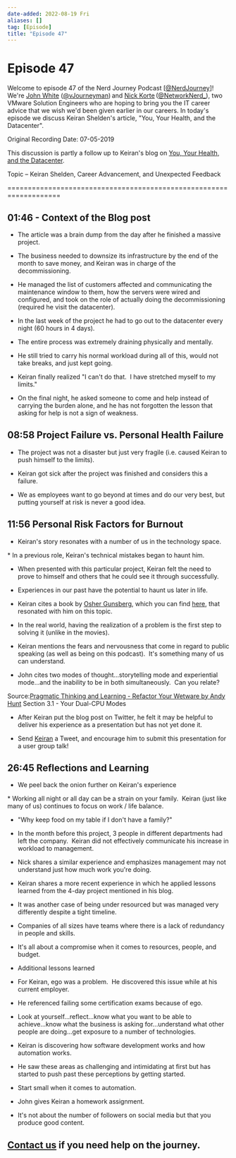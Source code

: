 ```yaml
---
date-added: 2022-08-19 Fri
aliases: []
tag: [Episode]
title: "Episode 47"
---
```


# Episode 47

Welcome to episode 47 of the Nerd Journey Podcast [[@NerdJourney](https://twitter.com/NerdJourney/)]! We're [John White](https://www.linkedin.com/in/vJourneyman/) ([@vJourneyman](https://twitter.com/vJourneyman)) and [Nick Korte](https://www.linkedin.com/in/nickkortenetworknerd/) ([@NetworkNerd_](https://twitter.com/NetworkNerd_/)), two VMware Solution Engineers who are hoping to bring you the IT career advice that we wish we'd been given earlier in our careers. In today's episode we discuss Keiran Shelden's article, "You, Your Health, and the Datacenter".   

Original Recording Date: 07-05-2019 

This discussion is partly a follow up to Keiran's blog on [You, Your Health, and the Datacenter]([https://readysetvirtual.wordpress.com/2017/12/08/you-your-health-and-the-datacenter/](https://readysetvirtual.wordpress.com/2017/12/08/you-your-health-and-the-datacenter/)). 

Topic – Keiran Shelden, Career Advancement, and Unexpected Feedback 

=================================================================== 

## 01:46 - Context of the Blog post 

* The article was a brain dump from the day after he finished a massive project. 

* The business needed to downsize its infrastructure by the end of the month to save money, and Keiran was in charge of the decommissioning. 

* He managed the list of customers affected and communicating the maintenance window to them, how the servers were wired and configured, and took on the role of actually doing the decommissioning (required he visit the datacenter). 

* In the last week of the project he had to go out to the datacenter every night (60 hours in 4 days). 

* The entire process was extremely draining physically and mentally. 

* He still tried to carry his normal workload during all of this, would not take breaks, and just kept going. 

* Keiran finally realized "I can't do that.  I have stretched myself to my limits." 

* On the final night, he asked someone to come and help instead of carrying the burden alone, and he has not forgotten the lesson that asking for help is not a sign of weakness. 

## 08:58 Project Failure vs. Personal Health Failure 

* The project was not a disaster but just very fragile (i.e. caused Keiran to push himself to the limits). 

* Keiran got sick after the project was finished and considers this a failure. 

* We as employees want to go beyond at times and do our very best, but putting yourself at risk is never a good idea. 

## 11:56 Personal Risk Factors for Burnout 

* Keiran's story resonates with a number of us in the technology space. 

* In a previous role, Keiran's technical mistakes began to haunt him. 

* When presented with this particular project, Keiran felt the need to prove to himself and others that he could see it through successfully. 

* Experiences in our past have the potential to haunt us later in life.   

* Keiran cites a book by [Osher Gunsberg](https://en.wikipedia.org/wiki/Osher_G%C3%BCnsberg), which you can find [here](https://www.amazon.com/Back-After-Break-Osher-G%C3%BCnsberg-ebook/dp/B07B4N1CYP), that resonated with him on this topic. 

* In the real world, having the realization of a problem is the first step to solving it (unlike in the movies). 

* Keiran mentions the fears and nervousness that come in regard to public speaking (as well as being on this podcast).  It's something many of us can understand. 

* John cites two modes of thought...storytelling mode and experiential mode...and the inability to be in both simultaneously.  Can you relate? 

Source:[Pragmatic Thinking and Learning - Refactor Your Wetware by Andy Hunt](https://pragprog.com/book/ahptl/pragmatic-thinking-and-learning) Section 3.1 - Your Dual-CPU Modes 

* After Keiran put the blog post on Twitter, he felt it may be helpful to deliver his experience as a presentation but has not yet done it. 

* Send [Keiran](https://twitter.com/keiran_shelden?lang=en) a Tweet, and encourage him to submit this presentation for a user group talk! 

## 26:45 Reflections and Learning 

* We peel back the onion further on Keiran's experience 

* Working all night or all day can be a strain on your family.  Keiran (just like many of us) continues to focus on work / life balance. 

* "Why keep food on my table if I don't have a family?" 

* In the month before this project, 3 people in different departments had left the company.  Keiran did not effectively communicate his increase in workload to management.  

* Nick shares a similar experience and emphasizes management may not understand just how much work you're doing. 

* Keiran shares a more recent experience in which he applied lessons learned from the 4-day project mentioned in his blog. 

* It was another case of being under resourced but was managed very differently despite a tight timeline. 

* Companies of all sizes have teams where there is a lack of redundancy in people and skills. 

* It's all about a compromise when it comes to resources, people, and budget.   

* Additional lessons learned 

* For Keiran, ego was a problem.  He discovered this issue while at his current employer. 

* He referenced failing some certification exams because of ego. 

* Look at yourself...reflect...know what you want to be able to achieve...know what the business is asking for...understand what other people are doing...get exposure to a number of technologies. 

* Keiran is discovering how software development works and how automation works.   

* He saw these areas as challenging and intimidating at first but has started to push past these perceptions by getting started. 

* Start small when it comes to automation. 

* John gives Keiran a homework assignment. 

* It's not about the number of followers on social media but that you produce good content. 

## [Contact us](https://twitter.com/NerdJourney) if you need help on the journey.